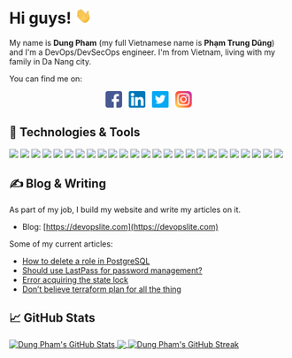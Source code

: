 # Hi guys! <img src="gif/wave.gif" width="30"/>

My name is **Dung Pham** (my full Vietnamese name is **Phạm Trung Dũng**) and I'm a DevOps/DevSecOps engineer. I'm from Vietnam, living with my family in Da Nang city.

You can find me on:
<p align='center'>
<a href="https://www.facebook.com/danie.pham91" target="_blank"><img src="images/facebook.png" alt="facebook" width="30"/></a>&nbsp;&nbsp;
<a href="https://www.linkedin.com/in/phamtrungdung" target="_blank"><img src="images/linkedin.png" alt="linkedin" width="30"/></a>&nbsp;&nbsp;
<a href="#" target="_blank"><img src="images/twitter.png" alt="twitter" width="30"/></a>&nbsp;&nbsp;
<a href="#" target="_blank"><img src="images/instagram.png" alt="instagram" width="30"/></a>
</p>

## 🔧 Technologies & Tools

![](https://img.shields.io/badge/OS-Linux-informational?style=flat&logo=linux&logoColor=white&color=2bbc8a)
![](https://img.shields.io/badge/OS-Ubuntu-informational?style=flat&logo=ubuntu&logoColor=white&color=2bbc8a)
![](https://img.shields.io/badge/OS-CentOS-informational?style=flat&logo=centos&logoColor=white&color=2bbc8a)
![](https://img.shields.io/badge/Editor-IntelliJ_IDEA-informational?style=flat&logo=intellij-idea&logoColor=white&color=2bbc8a)
![](https://img.shields.io/badge/Code-Python-informational?style=flat&logo=python&logoColor=white&color=2bbc8a)
![](https://img.shields.io/badge/Shell-Bash-informational?style=flat&logo=gnu-bash&logoColor=white&color=2bbc8a)
![](https://img.shields.io/badge/Tools-Docker-informational?style=flat&logo=docker&logoColor=white&color=2bbc8a)
![](https://img.shields.io/badge/Tools-Kubernetes-informational?style=flat&logo=kubernetes&logoColor=white&color=2bbc8a)
![](https://img.shields.io/badge/Cloud-AWS-informational?style=flat&logo=amazonaws&logoColor=white&color=2bbc8a)
![](https://img.shields.io/badge/Cloud-Azure-informational?style=flat&logo=microsoftazure&logoColor=white&color=2bbc8a)
![](https://img.shields.io/badge/Cloud-GCP-informational?style=flat&logo=googlecloud&logoColor=white&color=2bbc8a)
![](https://img.shields.io/badge/Cloud-Digital_Ocean-informational?style=flat&logo=digitalocean&logoColor=white&color=2bbc8a)
![](https://img.shields.io/badge/CI/CD-Jenkins-informational?style=flat&logo=jenkins&logoColor=white&color=2bbc8a)
![](https://img.shields.io/badge/CI/CD-Gitlab%20CI-informational?style=flat&logo=gitlab&logoColor=white&color=2bbc8a)
![](https://img.shields.io/badge/CI/CD-Github%20Actions-informational?style=flat&logo=githubactions&logoColor=white&color=2bbc8a)
![](https://img.shields.io/badge/CI/CD-Bitbucket%20Pipelines-informational?style=flat&logo=bitbucket&logoColor=white&color=2bbc8a)
![](https://img.shields.io/badge/CI/CD-Circle%20CI-informational?style=flat&logo=circleci&logoColor=white&color=2bbc8a)
![](https://img.shields.io/badge/CI/CD-Argo%20CD-informational?style=flat&logo=argo&logoColor=white&color=2bbc8a)
![](https://img.shields.io/badge/IaC-Terraform-informational?style=flat&logo=terraform&logoColor=white&color=2bbc8a)
![](https://img.shields.io/badge/IaC-Ansible-informational?style=flat&logo=ansible&logoColor=white&color=2bbc8a)
![](https://img.shields.io/badge/Monitoring-Prometheus-informational?style=flat&logo=prometheus&logoColor=white&color=2bbc8a)
![](https://img.shields.io/badge/Monitoring-Icinga-informational?style=flat&logo=icinga&logoColor=white&color=2bbc8a)
![](https://img.shields.io/badge/Logging-Splunk-informational?style=flat&logo=splunk&logoColor=white&color=2bbc8a)
![](https://img.shields.io/badge/Logging-Graylog-informational?style=flat&logo=graylog&logoColor=white&color=2bbc8a)
![](https://img.shields.io/badge/Logging-ELK%20Stack-informational?style=flat&logo=elasticstack&logoColor=white&color=2bbc8a)

## ✍️ Blog & Writing

As part of my job, I build my website and write my articles on it.
- Blog: [https://devopslite.com](https://devopslite.com)

Some of my current articles:

<!-- BLOG-POST-LIST:START -->
- [How to delete a role in PostgreSQL](https://devopslite.com/how-to-delete-a-role-in-postgresql/)
- [Should use LastPass for password management?](https://devopslite.com/should-use-lastpass-for-password-management/)
- [Error acquiring the state lock](https://devopslite.com/error-acquiring-the-state-lock/)
- [Don’t believe terraform plan for all the thing](https://devopslite.com/dont-believe-terraform-plan-for-all-the-thing/)
<!-- BLOG-POST-LIST:END -->

## &#x1f4c8; GitHub Stats

<a href="https://github.com/dungpham91/dungpham91">
  <img align="center" src="https://github-readme-stats-git-masterrstaa-rickstaa.vercel.app/api?username=dungpham91&show_icons=true&include_all_commits=true&show=reviews&rank_icon=percentile" alt="Dung Pham's GitHub Stats" />
</a>
<a href="https://github.com/dungpham91/dungpham91">
  <img align="center" src="https://github-readme-stats-git-masterrstaa-rickstaa.vercel.app/api/top-langs/?username=dungpham91&layout=donut" />
</a>
<a href="https://github.com/dungpham91/dungpham91">
  <img align="center" src="https://streak-stats.demolab.com?user=dungpham91" alt="Dung Pham's GitHub Streak" />
</a>

<!-- Refer: https://github.com/MartinHeinz/MartinHeinz/blob/master/README.md -->